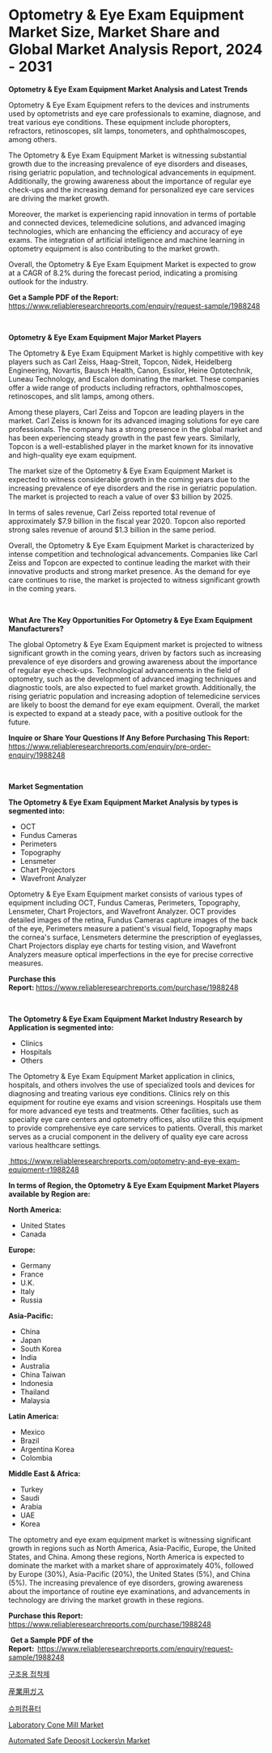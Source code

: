 <p><h1>Optometry & Eye Exam Equipment Market Size, Market Share and Global Market Analysis Report, 2024 - 2031</h1></p><p><strong>Optometry & Eye Exam Equipment Market Analysis and Latest Trends</strong></p>
<p><p>Optometry & Eye Exam Equipment refers to the devices and instruments used by optometrists and eye care professionals to examine, diagnose, and treat various eye conditions. These equipment include phoropters, refractors, retinoscopes, slit lamps, tonometers, and ophthalmoscopes, among others.</p><p>The Optometry & Eye Exam Equipment Market is witnessing substantial growth due to the increasing prevalence of eye disorders and diseases, rising geriatric population, and technological advancements in equipment. Additionally, the growing awareness about the importance of regular eye check-ups and the increasing demand for personalized eye care services are driving the market growth.</p><p>Moreover, the market is experiencing rapid innovation in terms of portable and connected devices, telemedicine solutions, and advanced imaging technologies, which are enhancing the efficiency and accuracy of eye exams. The integration of artificial intelligence and machine learning in optometry equipment is also contributing to the market growth.</p><p>Overall, the Optometry & Eye Exam Equipment Market is expected to grow at a CAGR of 8.2% during the forecast period, indicating a promising outlook for the industry.</p></p>
<p><strong>Get a Sample PDF of the Report:&nbsp;</strong> <a href="https://www.reliableresearchreports.com/enquiry/request-sample/1988248">https://www.reliableresearchreports.com/enquiry/request-sample/1988248</a></p>
<p>&nbsp;</p>
<p><strong>Optometry & Eye Exam Equipment Major Market Players</strong></p>
<p><p>The Optometry & Eye Exam Equipment Market is highly competitive with key players such as Carl Zeiss, Haag-Streit, Topcon, Nidek, Heidelberg Engineering, Novartis, Bausch Health, Canon, Essilor, Heine Optotechnik, Luneau Technology, and Escalon dominating the market. These companies offer a wide range of products including refractors, ophthalmoscopes, retinoscopes, and slit lamps, among others. </p><p>Among these players, Carl Zeiss and Topcon are leading players in the market. Carl Zeiss is known for its advanced imaging solutions for eye care professionals. The company has a strong presence in the global market and has been experiencing steady growth in the past few years. Similarly, Topcon is a well-established player in the market known for its innovative and high-quality eye exam equipment.</p><p>The market size of the Optometry & Eye Exam Equipment Market is expected to witness considerable growth in the coming years due to the increasing prevalence of eye disorders and the rise in geriatric population. The market is projected to reach a value of over $3 billion by 2025.</p><p>In terms of sales revenue, Carl Zeiss reported total revenue of approximately $7.9 billion in the fiscal year 2020. Topcon also reported strong sales revenue of around $1.3 billion in the same period.</p><p>Overall, the Optometry & Eye Exam Equipment Market is characterized by intense competition and technological advancements. Companies like Carl Zeiss and Topcon are expected to continue leading the market with their innovative products and strong market presence. As the demand for eye care continues to rise, the market is projected to witness significant growth in the coming years.</p></p>
<p>&nbsp;</p>
<p><strong>What Are The Key Opportunities For Optometry & Eye Exam Equipment Manufacturers?</strong></p>
<p><p>The global Optometry & Eye Exam Equipment market is projected to witness significant growth in the coming years, driven by factors such as increasing prevalence of eye disorders and growing awareness about the importance of regular eye check-ups. Technological advancements in the field of optometry, such as the development of advanced imaging techniques and diagnostic tools, are also expected to fuel market growth. Additionally, the rising geriatric population and increasing adoption of telemedicine services are likely to boost the demand for eye exam equipment. Overall, the market is expected to expand at a steady pace, with a positive outlook for the future.</p></p>
<p><strong>Inquire or Share Your Questions If Any Before Purchasing This Report:</strong> <a href="https://www.reliableresearchreports.com/enquiry/pre-order-enquiry/1988248">https://www.reliableresearchreports.com/enquiry/pre-order-enquiry/1988248</a></p>
<p>&nbsp;</p>
<p><strong>Market Segmentation</strong></p>
<p><strong>The Optometry & Eye Exam Equipment Market Analysis by types is segmented into:</strong></p>
<p><ul><li>OCT</li><li>Fundus Cameras</li><li>Perimeters</li><li>Topography</li><li>Lensmeter</li><li>Chart Projectors</li><li>Wavefront Analyzer</li></ul></p>
<p><p>Optometry & Eye Exam Equipment market consists of various types of equipment including OCT, Fundus Cameras, Perimeters, Topography, Lensmeter, Chart Projectors, and Wavefront Analyzer. OCT provides detailed images of the retina, Fundus Cameras capture images of the back of the eye, Perimeters measure a patient's visual field, Topography maps the cornea's surface, Lensmeters determine the prescription of eyeglasses, Chart Projectors display eye charts for testing vision, and Wavefront Analyzers measure optical imperfections in the eye for precise corrective measures.</p></p>
<p><strong>Purchase this Report:&nbsp;</strong><a href="https://www.reliableresearchreports.com/purchase/1988248">https://www.reliableresearchreports.com/purchase/1988248</a></p>
<p>&nbsp;</p>
<p><strong>The Optometry & Eye Exam Equipment Market Industry Research by Application is segmented into:</strong></p>
<p><ul><li>Clinics</li><li>Hospitals</li><li>Others</li></ul></p>
<p><p>The Optometry & Eye Exam Equipment Market application in clinics, hospitals, and others involves the use of specialized tools and devices for diagnosing and treating various eye conditions. Clinics rely on this equipment for routine eye exams and vision screenings. Hospitals use them for more advanced eye tests and treatments. Other facilities, such as specialty eye care centers and optometry offices, also utilize this equipment to provide comprehensive eye care services to patients. Overall, this market serves as a crucial component in the delivery of quality eye care across various healthcare settings.</p></p>
<p><a href="https://www.reliableresearchreports.com/optometry-and-eye-exam-equipment-r1988248">&nbsp;https://www.reliableresearchreports.com/optometry-and-eye-exam-equipment-r1988248</a></p>
<p><strong>In terms of Region, the Optometry & Eye Exam Equipment Market Players available by Region are:</strong></p>
<p>
    <p> <strong> North America: </strong>
        <ul>
            <li>United States</li>
            <li>Canada</li>
        </ul>
        </p> 
    <p> <strong> Europe: </strong>
        <ul>
            <li>Germany</li>
            <li>France</li>
            <li>U.K.</li>
            <li>Italy</li>
            <li>Russia</li>
        </ul>
        </p> 
    <p> <strong> Asia-Pacific: </strong>
        <ul>
            <li>China</li>
            <li>Japan</li>
            <li>South Korea</li>
            <li>India</li>
            <li>Australia</li>
            <li>China Taiwan</li>
            <li>Indonesia</li>
            <li>Thailand</li>
            <li>Malaysia</li>
        </ul>
        </p> 
    <p> <strong> Latin America: </strong>
        <ul>
            <li>Mexico</li>
            <li>Brazil</li>
            <li>Argentina Korea</li>
            <li>Colombia</li>
        </ul>
        </p> 
    <p> <strong> Middle East & Africa: </strong>
        <ul>
            <li>Turkey</li>
            <li>Saudi</li>
            <li>Arabia</li>
            <li>UAE</li>
            <li>Korea</li>
        </ul>
    </p>
    </p>
<p><p>The optometry and eye exam equipment market is witnessing significant growth in regions such as North America, Asia-Pacific, Europe, the United States, and China. Among these regions, North America is expected to dominate the market with a market share of approximately 40%, followed by Europe (30%), Asia-Pacific (20%), the United States (5%), and China (5%). The increasing prevalence of eye disorders, growing awareness about the importance of routine eye examinations, and advancements in technology are driving the market growth in these regions.</p></p>
<p><strong>Purchase this Report: </strong><a href="https://www.reliableresearchreports.com/purchase/1988248">https://www.reliableresearchreports.com/purchase/1988248</a></p>
<p>&nbsp;<strong>Get a Sample PDF of the Report:&nbsp;&nbsp;</strong><a href="https://www.reliableresearchreports.com/enquiry/request-sample/1988248">https://www.reliableresearchreports.com/enquiry/request-sample/1988248</a></p>
<p><strong></strong></p>
<p><p><a href="https://medium.com/@mslonkoss78/%EA%B5%AC%EC%A1%B0%EC%9A%A9-%EC%A0%91%EC%B0%A9%EC%A0%9C-%EC%8B%9C%EC%9E%A5-%EA%B7%9C%EB%AA%A8-%EB%B0%8F-%EC%8B%9C%EC%9E%A5-%EB%8F%99%ED%96%A5-%EC%99%84%EB%B2%BD%ED%95%9C-%EC%82%B0%EC%97%85-%EA%B0%9C%EC%9A%94-2024%EB%85%84%EB%B6%80%ED%84%B0-2031%EB%85%84-dc991dc7a242">구조용 접착제</a></p><p><a href="https://medium.com/@peterpatel626/%E7%94%A3%E6%A5%AD%E3%82%AC%E3%82%B9%E5%B8%82%E5%A0%B4-%E7%AB%B6%E4%BA%89%E5%88%86%E6%9E%90-%E5%B8%82%E5%A0%B4%E5%8B%95%E5%90%91-2031%E5%B9%B4%E3%81%BE%E3%81%A7%E3%81%AE%E4%BA%88%E6%B8%AC-ad31dc4990fd">産業用ガス</a></p><p><a href="https://medium.com/@ikeschumm04/%EC%8A%88%ED%8D%BC%EC%BB%B4%ED%93%A8%ED%84%B0-%EC%8B%9C%EC%9E%A5-%EC%8B%9C%EC%9E%A5-%EC%A0%90%EC%9C%A0%EC%9C%A8-%EC%8B%9C%EC%9E%A5-%ED%8A%B8%EB%A0%8C%EB%93%9C-%EB%B0%8F-%EB%AF%B8%EB%9E%98-%EC%84%B1%EC%9E%A5-%ED%83%90%EC%83%89-8df9d0835593">슈퍼컴퓨터</a></p><p><a href="https://www.linkedin.com/pulse/laboratory-cone-mill-market-size-cagr-trends-2024-2030-market-motor-ylgue">Laboratory Cone Mill Market</a></p><p><a href="https://www.linkedin.com/pulse/automated-safe-deposit-lockersn-market-exploring-share-trends-z90de">Automated Safe Deposit Lockers\n Market</a></p></p>
